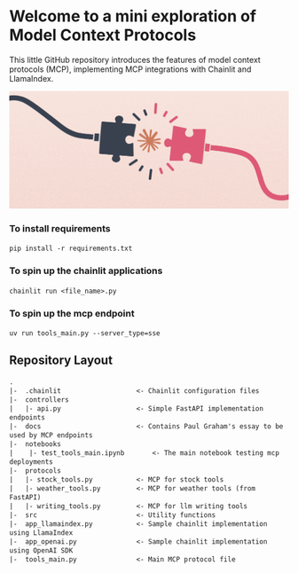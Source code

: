 # Welcome to a mini exploration of Model Context Protocols
This little GitHub repository introduces the features of model context protocols (MCP), implementing MCP integrations with Chainlit and LlamaIndex.

<p align="center">
    <img src="./images/mcp_banner.png">
</p>

### To install requirements
```pip install -r requirements.txt```

### To spin up the chainlit applications
```chainlit run <file_name>.py```

### To spin up the mcp endpoint
```uv run tools_main.py --server_type=sse```

## Repository Layout
```
.
|-  .chainlit                   <- Chainlit configuration files
|-  controllers 
|   |- api.py                   <- Simple FastAPI implementation endpoints
|-  docs                        <- Contains Paul Graham's essay to be used by MCP endpoints
|-  notebooks
|    |- test_tools_main.ipynb       <- The main notebook testing mcp deployments
|-  protocols
|   |- stock_tools.py           <- MCP for stock tools
|   |- weather_tools.py         <- MCP for weather tools (from FastAPI)
|   |- writing_tools.py         <- MCP for llm writing tools
|-  src                         <- Utility functions 
|-  app_llamaindex.py           <- Sample chainlit implementation using LlamaIndex
|-  app_openai.py               <- Sample chainlit implementation using OpenAI SDK
|-  tools_main.py               <- Main MCP protocol file
```